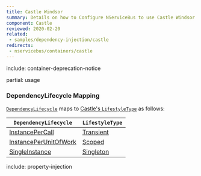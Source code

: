 ```yaml
---
title: Castle Windsor
summary: Details on how to Configure NServiceBus to use Castle Windsor for dependency injection.
component: Castle
reviewed: 2020-02-20
related:
 - samples/dependency-injection/castle
redirects:
 - nservicebus/containers/castle
---
```


include: container-deprecation-notice

partial: usage

### DependencyLifecycle Mapping

[`DependencyLifecycle`](/nservicebus/dependency-injection/) maps to [Castle's `LifestyleType`](https://github.com/castleproject/Windsor/blob/master/docs/lifestyles.md) as follows:


| `DependencyLifecycle`                                                                                             | `LifestyleType`                                                                           |
|-----------------------------------------------------------------------------------------------------------------|------------------------------------------------------------------------------------------------|
| [InstancePerCall](/nservicebus/dependency-injection/) | [Transient](https://github.com/castleproject/Windsor/blob/master/docs/lifestyles.md#transient) |
| [InstancePerUnitOfWork](/nservicebus/dependency-injection/)                    | [Scoped](https://github.com/castleproject/Windsor/blob/master/docs/lifestyles.md#scoped)       |
| [SingleInstance](/nservicebus/dependency-injection/)                                  | [Singleton](https://github.com/castleproject/Windsor/blob/master/docs/lifestyles.md#singleton) |


include: property-injection